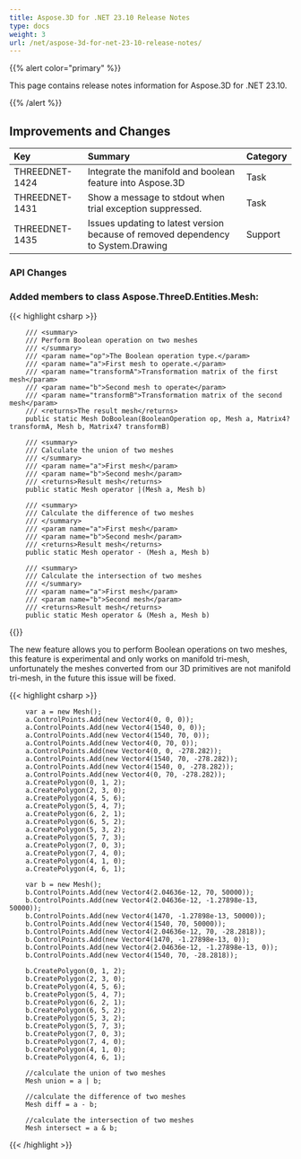 ```yaml
---
title: Aspose.3D for .NET 23.10 Release Notes
type: docs
weight: 3
url: /net/aspose-3d-for-net-23-10-release-notes/
---
```


{{% alert color="primary" %}}

This page contains release notes information for Aspose.3D for .NET 23.10.

{{% /alert %}}
## **Improvements and Changes**

|**Key**|**Summary**|**Category**|
| :- | :- | :- |
| THREEDNET-1424 | Integrate the manifold and boolean feature into Aspose.3D | Task |
| THREEDNET-1431 | Show a message to stdout when trial exception suppressed. | Task |
| THREEDNET-1435 | Issues updating to latest version because of removed dependency to System.Drawing | Support |


### API Changes


### Added members to class **Aspose.ThreeD.Entities.Mesh**:

{{< highlight csharp >}}

        /// <summary>
        /// Perform Boolean operation on two meshes
        /// </summary>
        /// <param name="op">The Boolean operation type.</param>
        /// <param name="a">First mesh to operate.</param>
        /// <param name="transformA">Transformation matrix of the first mesh</param>
        /// <param name="b">Second mesh to operate</param>
        /// <param name="transformB">Transformation matrix of the second mesh</param>
        /// <returns>The result mesh</returns>
        public static Mesh DoBoolean(BooleanOperation op, Mesh a, Matrix4? transformA, Mesh b, Matrix4? transformB)

        /// <summary>
        /// Calculate the union of two meshes
        /// </summary>
        /// <param name="a">First mesh</param>
        /// <param name="b">Second mesh</param>
        /// <returns>Result mesh</returns>
        public static Mesh operator |(Mesh a, Mesh b)

        /// <summary>
        /// Calculate the difference of two meshes
        /// </summary>
        /// <param name="a">First mesh</param>
        /// <param name="b">Second mesh</param>
        /// <returns>Result mesh</returns>
        public static Mesh operator - (Mesh a, Mesh b)

        /// <summary>
        /// Calculate the intersection of two meshes
        /// </summary>
        /// <param name="a">First mesh</param>
        /// <param name="b">Second mesh</param>
        /// <returns>Result mesh</returns>
        public static Mesh operator & (Mesh a, Mesh b)


{{</highlight>}}


The new feature allows you to perform Boolean operations on two meshes, this feature is experimental and only works on manifold tri-mesh, unfortunately the meshes converted from our 3D primitives are not manifold tri-mesh, in the future this issue will be fixed.


{{< highlight csharp >}}

        var a = new Mesh();
        a.ControlPoints.Add(new Vector4(0, 0, 0));
        a.ControlPoints.Add(new Vector4(1540, 0, 0));
        a.ControlPoints.Add(new Vector4(1540, 70, 0));
        a.ControlPoints.Add(new Vector4(0, 70, 0));
        a.ControlPoints.Add(new Vector4(0, 0, -278.282));
        a.ControlPoints.Add(new Vector4(1540, 70, -278.282));
        a.ControlPoints.Add(new Vector4(1540, 0, -278.282));
        a.ControlPoints.Add(new Vector4(0, 70, -278.282));
        a.CreatePolygon(0, 1, 2);
        a.CreatePolygon(2, 3, 0);
        a.CreatePolygon(4, 5, 6);
        a.CreatePolygon(5, 4, 7);
        a.CreatePolygon(6, 2, 1);
        a.CreatePolygon(6, 5, 2);
        a.CreatePolygon(5, 3, 2);
        a.CreatePolygon(5, 7, 3);
        a.CreatePolygon(7, 0, 3);
        a.CreatePolygon(7, 4, 0);
        a.CreatePolygon(4, 1, 0);
        a.CreatePolygon(4, 6, 1);

        var b = new Mesh();
        b.ControlPoints.Add(new Vector4(2.04636e-12, 70, 50000));
        b.ControlPoints.Add(new Vector4(2.04636e-12, -1.27898e-13, 50000));
        b.ControlPoints.Add(new Vector4(1470, -1.27898e-13, 50000));
        b.ControlPoints.Add(new Vector4(1540, 70, 50000));
        b.ControlPoints.Add(new Vector4(2.04636e-12, 70, -28.2818));
        b.ControlPoints.Add(new Vector4(1470, -1.27898e-13, 0));
        b.ControlPoints.Add(new Vector4(2.04636e-12, -1.27898e-13, 0));
        b.ControlPoints.Add(new Vector4(1540, 70, -28.2818));

        b.CreatePolygon(0, 1, 2);
        b.CreatePolygon(2, 3, 0);
        b.CreatePolygon(4, 5, 6);
        b.CreatePolygon(5, 4, 7);
        b.CreatePolygon(6, 2, 1);
        b.CreatePolygon(6, 5, 2);
        b.CreatePolygon(5, 3, 2);
        b.CreatePolygon(5, 7, 3);
        b.CreatePolygon(7, 0, 3);
        b.CreatePolygon(7, 4, 0);
        b.CreatePolygon(4, 1, 0);
        b.CreatePolygon(4, 6, 1);

        //calculate the union of two meshes
        Mesh union = a | b;

        //calculate the difference of two meshes 
        Mesh diff = a - b;

        //calculate the intersection of two meshes
        Mesh intersect = a & b;

{{< /highlight >}}